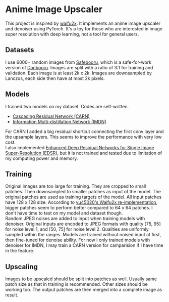 # Anime Image Upscaler
This project is inspired by [waifu2x](https://github.com/nagadomi/waifu2x).
It implements an anime image upscaler and denoiser using PyTorch.
It's a toy for those who are interested in image super resolution with deep learning,
not a tool for general users.
## Datasets
I use 6000+ random images from [Safebooru](https://safebooru.org/),
which is a safe-for-work version of [Danbooru](https://danbooru.donmai.us/).
Images are split with a ratio of 3:1 for training and validation.
Each image is at least 2k x 2k. Images are downsampled by Lanczos,
each side then have at most 2k pixels.
## Models
I trained two models on my dataset. Codes are self-written.

+ [Cascading Residual Network (CARN)](https://arxiv.org/abs/1803.08664)
+ [Information Multi-distillation Network (IMDN)](https://arxiv.org/abs/1909.11856)

For CARN I added a big residual shortcut connecting the first conv layer and the upsample layers.
This seems to improve the performance with very low cost.  
I also implemented [Enhanced Deep Residual Networks for Single Image Super-Resolution (EDSR)](https://arxiv.org/abs/1707.02921),
but it is not trained and tested due to limitation of my computing power and memory.
## Training
Original images are too large for training. They are cropped to small patches. Then downsampled to
smaller patches as input of the model. The original patches are used as training targets of the model. 
All input patches have 128 x 128 size. According to [yu45020's Waifu2x re-implementation](https://github.com/yu45020/Waifu2x),
bigger patches seem to perform better compared to 64 x 64 patches. I don't have time to test on my
model and dataset though.  
Random JPEG noises are added to input when training models with denoiser. Original inputs are encoded
to JPEG formats with quality [75, 95] for noise level 1, and [50, 75] for noise level 2. Qualities are
uniformly sampled within the ranges. Models are trained without noised input at first, then fine-tuned
for denoise ability. For now I only trained models with denoiser for IMDN, I may train a CARN version for camparision if I
have time in the feature.  
## Upscaling
Images to be upscaled should be split into patches as well. Usually same patch size as that in training is recommended.
Other sizes should be working too. The output patches are then merged into a complete image as result.